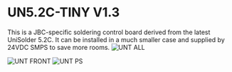 # UN5.2C-TINY V1.3

This is a JBC-specific soldering control board derived from the latest UniSolder 5.2C.
It can be installed in a much smaller case and supplied by 24VDC SMPS to save more rooms.
![UNT ALL](https://user-images.githubusercontent.com/60035049/125823131-c7d89f05-0b10-492f-8c95-d13e48941aa9.png)

![UNT FRONT](https://user-images.githubusercontent.com/60035049/125815147-75ea40d7-169b-4059-ba26-6969ac1b5919.jpg)
![UNT PS](https://user-images.githubusercontent.com/60035049/125815155-d299d709-6f6f-48c0-97de-7b6b546b3918.jpg)
